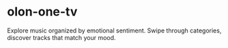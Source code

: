 # olon-one-tv
Explore music organized by emotional sentiment. Swipe through categories, discover tracks that match your mood.
